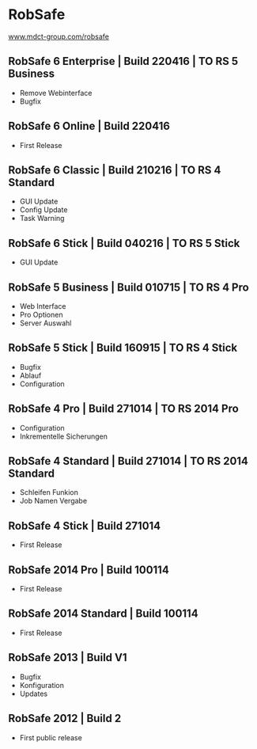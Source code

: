 # RobSafe
www.mdct-group.com/robsafe


## RobSafe 6 Enterprise | Build 220416 | TO RS 5 Business
- Remove Webinterface
- Bugfix

## RobSafe 6 Online | Build 220416
- First Release

## RobSafe 6 Classic | Build 210216 | TO RS 4 Standard
- GUI Update
- Config Update
- Task Warning

## RobSafe 6 Stick | Build 040216 | TO RS 5 Stick
- GUI Update

## RobSafe 5 Business | Build 010715 | TO RS 4 Pro
- Web Interface
- Pro Optionen
- Server Auswahl

## RobSafe 5 Stick | Build 160915 | TO RS 4 Stick
- Bugfix
- Ablauf
- Configuration

## RobSafe 4 Pro | Build 271014 | TO RS 2014 Pro
- Configuration
- Inkrementelle Sicherungen

## RobSafe 4 Standard | Build 271014 | TO RS 2014 Standard
- Schleifen Funkion
- Job Namen Vergabe

## RobSafe 4 Stick | Build 271014
- First Release

## RobSafe 2014 Pro  | Build 100114
- First Release

## RobSafe 2014 Standard | Build 100114
- First Release

## RobSafe 2013 | Build V1
- Bugfix
- Konfiguration
- Updates

## RobSafe 2012  | Build 2
- First public release
